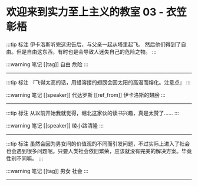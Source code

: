 # 欢迎来到实力至上主义的教室 03 - 衣笠彰梧

:::tip 标注
伊卡洛斯听完这忠告后，与父亲一起从塔里起飞。
然后他们得到了自由。但是自由这东西，有时也是会导致人迷失自己的危险之物。
:::

:::warning 笔记
[[tag]] 自由 危险
:::

---

:::tip 标注
『飞得太高的话，用蜡溶接的翅膀会因太阳的高温而熔化。注意点』
:::

:::warning 笔记
[[speaker]] 代达罗斯
[[ref_from]] 伊卡洛斯的翅膀
:::

---

:::tip 标注
从以前开始我就觉得，堀北这家伙的读书兴趣，真是太赞了……
:::

:::warning 笔记
[[speaker]] 绫小路清隆
:::

---

:::tip 标注
虽然会因为男女间的价值观的不同而引发问题，不过实际上进入了社会也会遇到很多问题呢。只要人类社会依旧繁荣，应该就没有完美的解决方案。毕竟性别不同嘛。
:::

:::warning 笔记
[[tag]] 男女 社会
:::

---

